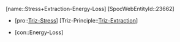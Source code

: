 ﻿---
type: TrizContradiction
aliases:
- Stress+Extraction-Energy-Loss
license: CC BY-SA 4.0
copyright: https://github.com/SpocWeb
IsDeleted: false
IsReadOnly: false
Confidential: public
tags: 
- Triz/Contradiction
---
[name::Stress+Extraction-Energy-Loss]
[SpocWebEntityId::23662]
+ [pro::[Triz-Stress](tech/Triz/Parameter/Triz-Stress.md)]
[Triz-Principle::[Triz-Extraction](tech/Triz/Principle/Triz-Extraction.md)]
- [con::Energy-Loss]

